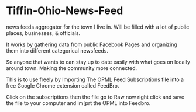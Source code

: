 # Tiffin-Ohio-News-Feed
news feeds aggregator for the town I live in. Will be filled with a lot of public places, businesses, &amp; officials. 

It works by gathering data from public Facebook Pages and organizing them into different categorical newsfeeds. 

So anyone that wants to can stay up to date easily with what goes on locally around town. Making the community more connected. 

This is to use freely by Importing The OPML Feed Subscriptions file into a free Google Chrome extension called FeedBro.

Click on the subscriptions then the file go to Raw now right click and save the file to your computer and im[prt the OPML into Feedbro.

